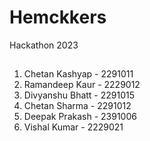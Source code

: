 # Hemckkers
Hackathon 2023

## 
1. Chetan Kashyap - 2291011
2. Ramandeep Kaur - 2229012
3. Divyanshu Bhatt - 2291015
4. Chetan Sharma - 2291012
5. Deepak Prakash - 2391006
6. Vishal Kumar - 2229021
